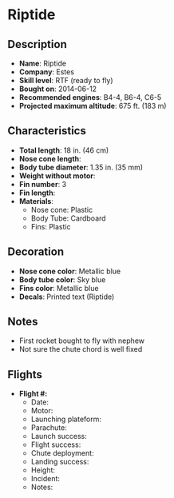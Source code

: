 # Riptide

## Description

- **Name**: Riptide
- **Company**: Estes
- **Skill level**: RTF (ready to fly)
- **Bought on**: 2014-06-12
- **Recommended engines**: B4-4, B6-4, C6-5
- **Projected maximum altitude**: 675 ft. (183 m)

## Characteristics

- **Total length**: 18 in. (46 cm)
- **Nose cone length**: 
- **Body tube diameter**: 1.35 in. (35 mm)
- **Weight without motor**: 
- **Fin number**: 3
- **Fin length**: 
- **Materials**:
  - Nose cone: Plastic
  - Body Tube: Cardboard
  - Fins: Plastic

## Decoration

- **Nose cone color**: Metallic blue
- **Body tube color**: Sky blue
- **Fins color**: Metallic blue
- **Decals**: Printed text (Riptide)

## Notes

- First rocket bought to fly with nephew
- Not sure the chute chord is well fixed

## Flights

- **Flight #:**
  - Date: 
  - Motor: 
  - Launching plateform: 
  - Parachute: 
  - Launch success: 
  - Flight success: 
  - Chute deployment: 
  - Landing success: 
  - Height: 
  - Incident: 
  - Notes: 

